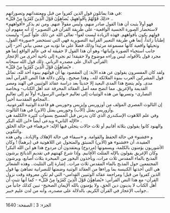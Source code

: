 ------------------------------------------------------------------------

في هذا يماثلون قول الذين كفروا من قبل ومعتقداتهم وتصوراتهم:  
«ذلِكَ قَوْلُهُمْ بِأَفْواهِهِمْ، يُضاهِؤُنَ قَوْلَ الَّذِينَ كَفَرُوا مِنْ قَبْلُ» ..  
فهو أولاً يثبت أن هذا القول صادر منهم، وليس مقولاً عنهم. ومن ثم يذكر
«أفواههم» لاستحضار الصورة الحسية الواقعية- على طريقة القرآن في التصوير-
إذ أنه مفهوم أن قولهم يكون بأفواههم. فهذه الزيادة ليست لغواً- تعالى الله
عن ذلك علواً كبيراً- وليست إطناباً زائداً، إنما هي طريقة التعبير القرآنية
التصويرية فهي التي تستحضر «صورة» القول، وتحيلها واقعية كأنها مسموعة
مرئية! وذلك فضلاً على ما تؤديه من معنى بياني آخر- إلى جانب استحياء الصورة
وإثباتها- وهو أن هذا القول لا حقيقة له في عالم الواقع إنما هو مجرد قول
بالأفواه، ليس وراءه موضوع ولا حقيقة! ثم نجيء إلى ناحية أخرى من الإعجاز
القرآني الدال على مصدره الرباني. ذلك قول الله سبحانه:  
«يُضاهِؤُنَ قَوْلَ الَّذِينَ كَفَرُوا مِنْ قَبْلُ» .  
ولقد كان المفسرون يقولون عن هذه الآية: إن المقصود بها أن قولتهم ببنوة
أحد لله، تماثل قول المشركين العرب ببنوة الملائكة لله.. وهذا صحيح.. ولكن
دلالة هذا النص القرآني أبعد مدى. ولم يتضح هذا المدى البعيد إلا حديثاً بعد
دراسة عقائد الوثنيين في الهند ومصر القديمة والإغريق. مما اتضح معه أصل
العقائد المحرفة عند أهل الكتاب- وبخاصة النصارى- وتسربها من هذه الوثنيات
إلى تعاليم «بولس الرسول» أولاً ثم إلى تعاليم المجامع المقدسة أخيراً..  
إن الثالوث المصري المؤلف من أوزوريس وإيزيس وحوريس هو قاعدة الوثنية
الفرعونية. وأزوريس يمثل (الأب) وحوريس يمثل (الابن) في هذا الثالوث.  
وفي علم اللاهوت الإسكندري الذي كان يدرس قبل المسيح بسنوات كثيرة «الكلمة
هي الإله الثاني» ويدعى أيضاً «ابن الله البكر» .  
والهنود كانوا يقولون بثلاثة أقانيم أو ثلاث حالات يتجلى فيها الإله:
«برهما» في حالة الخلق والتكوين.  
و «فشنو» في حالة الحفظ والقوامة. و «سيفا» في حالة الإهلاك والإبادة.. وفي
هذه العقيدة، أن «فشنو» هو (الابن) المنبثق والمتحول عن اللاهوتية في
(برهما) ! وكان الأشوريون يؤمنون بالكلمة، ويسمونها (مردوخ) ويعتقدون أن
مردوخ هذا هو ابن الله البكر! وكان الإغريق يقولون بالإله المثلث الأقانيم.
وإذا شرع كهنتهم في تقديم الذبائح يرشون المذبح بالماء المقدس ثلاث مرات،
ويأخذون البخور من المبخرة بثلاث أصابع، ويرشون المجتمعين حول المذبح
بالماء المقدس ثلاث مرات.. إشارة إلى التثليث.. وهذه الشعائر هي التي
أخذتها الكنيسة بما وراءها من العقائد الوثنية وضمتها للنصرانية تضاهئ بها
قول الذين كفروا من قبل! ومراجعة عقائد الوثنيين القدامى- التي لم تكن
معروفة وقت نزول القرآن- مع هذا النص القرآني: «يُضاهِؤُنَ قَوْلَ الَّذِينَ كَفَرُوا مِنْ
قَبْلُ» - كما أنها تثبت أن أهل الكتاب لا يدينون دين الحق، ولا يؤمنون بالله
الإيمان الصحيح- تبين كذلك جانباً من جوانب الإعجاز في القرآن الكريم،
بالدلالة على مصدره، وأنه من لدن عليم خبير..

------------------------------------------------------------------------

الجزء: 3 ¦ الصفحة: 1640
